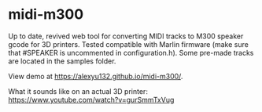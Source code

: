 # midi-m300
Up to date, revived web tool for converting MIDI tracks to M300 speaker gcode for 3D printers. Tested compatible with Marlin firmware (make sure that #SPEAKER is uncommented in configuration.h). Some pre-made tracks are located in the samples folder.

View demo at https://alexyu132.github.io/midi-m300/.

What it sounds like on an actual 3D printer: https://www.youtube.com/watch?v=gurSmmTxVug
